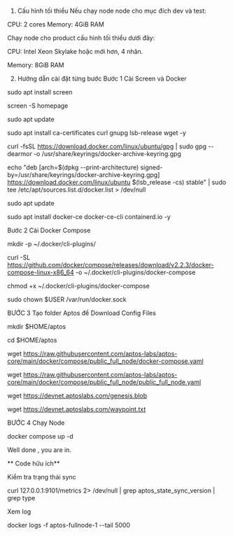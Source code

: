 1. Cấu hình tối thiểu
Nếu chạy node node cho mục đích dev và test:

CPU: 2 cores Memory: 4GiB RAM

Chạy node cho product cấu hình tối thiểu dưới đây:

CPU: Intel Xeon Skylake hoặc mới hơn, 4 nhân.

Memory: 8GiB RAM

2. Hướng dẫn cài đặt từng bước
Bước 1 Cài Screen và Docker

sudo apt install screen

screen -S homepage

sudo apt update

sudo apt install ca-certificates curl gnupg lsb-release wget -y

curl -fsSL https://download.docker.com/linux/ubuntu/gpg | sudo gpg --dearmor -o /usr/share/keyrings/docker-archive-keyring.gpg

echo "deb [arch=$(dpkg --print-architecture) signed-by=/usr/share/keyrings/docker-archive-keyring.gpg] https://download.docker.com/linux/ubuntu $(lsb_release -cs) stable" | sudo tee /etc/apt/sources.list.d/docker.list > /dev/null

sudo apt update

sudo apt install docker-ce docker-ce-cli containerd.io -y

Bước 2 Cài Docker Compose

mkdir -p ~/.docker/cli-plugins/

curl -SL https://github.com/docker/compose/releases/download/v2.2.3/docker-compose-linux-x86_64 -o ~/.docker/cli-plugins/docker-compose

chmod +x ~/.docker/cli-plugins/docker-compose

sudo chown $USER /var/run/docker.sock

BƯỚC 3 Tạo folder Aptos để Download Config Files

mkdir $HOME/aptos

cd $HOME/aptos

wget https://raw.githubusercontent.com/aptos-labs/aptos-core/main/docker/compose/public_full_node/docker-compose.yaml

wget https://raw.githubusercontent.com/aptos-labs/aptos-core/main/docker/compose/public_full_node/public_full_node.yaml

wget https://devnet.aptoslabs.com/genesis.blob

wget https://devnet.aptoslabs.com/waypoint.txt

BƯỚC 4 Chạy Node

docker compose up -d

Well done , you are in.

** Code hữu ích**

Kiểm tra trạng thái sync

curl 127.0.0.1:9101/metrics 2> /dev/null | grep aptos_state_sync_version | grep type

Xem log

docker logs -f aptos-fullnode-1 --tail 5000